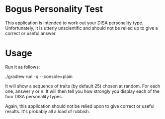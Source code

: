 # Bogus Personality Test

This application is intended to work out your DISA personality type. Unfortunately,
it is utterly unscientific and should not be relied up to give a correct or useful
answer.

# Usage

Run it as follows:

   ./gradlew run -q --console=plain 

It will show a sequence of traits (by default 25) chosen at random. For each one,
answer y or n. It will then tell you how strongly you display each of the four DISA
personality types.

Again, this application should not be relied upon to give correct or useful results.
It's probably all a load of rubbish.
